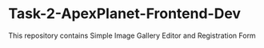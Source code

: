 # Task-2-ApexPlanet-Frontend-Dev
This repository contains Simple Image Gallery Editor and Registration Form
